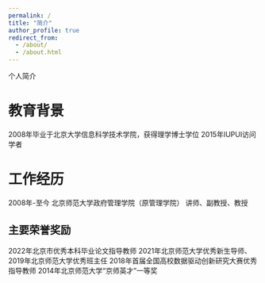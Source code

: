 ```yaml
---
permalink: /
title: "简介"
author_profile: true
redirect_from: 
  - /about/
  - /about.html
---
```


个人简介

教育背景
======
2008年毕业于北京大学信息科学技术学院，获得理学博士学位
2015年IUPUI访问学者

工作经历
======
2008年-至今 北京师范大学政府管理学院（原管理学院） 讲师、副教授、教授

主要荣誉奖励
------
2022年北京市优秀本科毕业论文指导教师
2021年北京师范大学优秀新生导师、
2019年北京师范大学优秀班主任
2018年首届全国高校数据驱动创新研究大赛优秀指导教师
2014年北京师范大学“京师英才”一等奖
